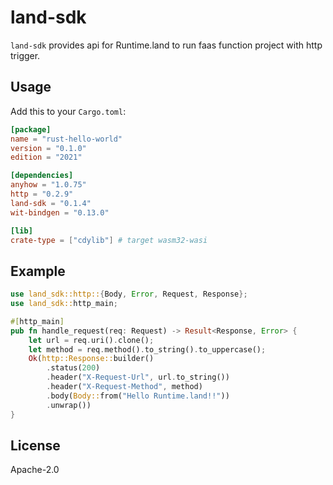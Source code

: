 # land-sdk

`land-sdk` provides api for Runtime.land to run faas function project with http trigger.

## Usage

Add this to your `Cargo.toml`:

```toml
[package]
name = "rust-hello-world"
version = "0.1.0"
edition = "2021"

[dependencies]
anyhow = "1.0.75"
http = "0.2.9"
land-sdk = "0.1.4"
wit-bindgen = "0.13.0"

[lib]
crate-type = ["cdylib"] # target wasm32-wasi
```

## Example

```rust
use land_sdk::http::{Body, Error, Request, Response};
use land_sdk::http_main;

#[http_main]
pub fn handle_request(req: Request) -> Result<Response, Error> {
    let url = req.uri().clone();
    let method = req.method().to_string().to_uppercase();
    Ok(http::Response::builder()
        .status(200)
        .header("X-Request-Url", url.to_string())
        .header("X-Request-Method", method)
        .body(Body::from("Hello Runtime.land!!"))
        .unwrap())
}
```

## License

Apache-2.0
